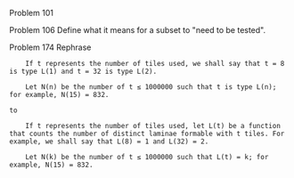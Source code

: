 Problem 101

Problem 106
	Define what it means for a subset to "need to be tested".

Problem 174
	Rephrase

		If t represents the number of tiles used, we shall say that t = 8 is type L(1) and t = 32 is type L(2).

		Let N(n) be the number of t ≤ 1000000 such that t is type L(n); for example, N(15) = 832.

	to

		If t represents the number of tiles used, let L(t) be a function that counts the number of distinct laminae formable with t tiles. For example, we shall say that L(8) = 1 and L(32) = 2.

		Let N(k) be the number of t ≤ 1000000 such that L(t) = k; for example, N(15) = 832.

